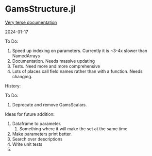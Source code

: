 # GamsStructure.jl
 

[Very terse documentation](https://mitchphillipson.github.io/GamsStructure.jl/dev/)


2024-01-17

To Do:

1. Speed up indexing on parameters. Currently it is ~3-4x slower than NamedArrays
2. Documentation. Needs massive updating
3. Tests. Need more and more comprehensive
4. Lots of places call field names rather than with a function. Needs changing. 


History:

To Do:

1. Deprecate and remove GamsScalars. 

Ideas for future addition:

1. Dataframe to parameter. 
    1. Something where it will make the set at the same time
4. Make parameters print better.
5. Search over descriptions
6. Write unit tests
7. 
